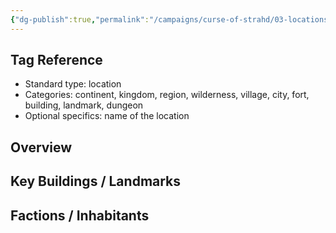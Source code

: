 ```yaml
---
{"dg-publish":true,"permalink":"/campaigns/curse-of-strahd/03-locations/vallaki/blue-water-inn/","tags":["location/building/inn","location/city/vallaki"]}
---
```


## Tag Reference
- Standard type: location
- Categories: continent, kingdom, region, wilderness, village, city, fort, building, landmark, dungeon
- Optional specifics: name of the location

## Overview
<!-- Description, notable features, history -->

## Key Buildings / Landmarks
<!-- List of significant structures -->

## Factions / Inhabitants
<!-- Optional list of factions, NPCs, or creatures present -->
